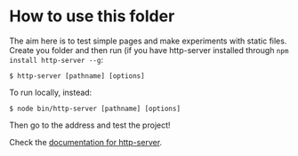 How to use this folder
======================

The aim here is to test simple pages and make experiments with static files.
Create you folder and then run (if you have http-server installed through ```npm install http-server --g```:

```shell
$ http-server [pathname] [options]
```

To run locally, instead:

```shell
$ node bin/http-server [pathname] [options]
```

Then go to the address and test the project!

Check the [documentation for http-server](https://github.com/indexzero/http-server).